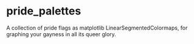 # pride_palettes

A collection of pride flags as matplotlib LinearSegmentedColormaps, for graphing your gayness in all its queer glory.
